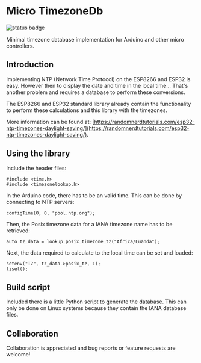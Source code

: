 # Micro TimezoneDb

![status badge](https://github.com/rzeldent/micro-timezonedb/actions/workflows/main.yml/badge.svg?event=push)

Minimal timezone database implementation for Arduino and other micro controllers.

## Introduction

Implementing NTP (Network Time Protocol) on the ESP8266 and ESP32 is easy.
However then to display the date and time in the local time... That's another problem and requires a database to perform these conversions.

The ESP8266 and ESP32 standard library already contain the functionality to perform these calculations and this library with the timezones.

More information can be found at: [https://randomnerdtutorials.com/esp32-ntp-timezones-daylight-saving/](https://randomnerdtutorials.com/esp32-ntp-timezones-daylight-saving/).

## Using the library

Include the header files:

```
#include <time.h>
#include <timezonelookup.h>
```

In the Arduino code, there has to be an valid time. This can be done by connecting to NTP servers:
```
configTime(0, 0, "pool.ntp.org");
```
Then, the Posix timezone data for a IANA timezone name has to be retrieved:
```
auto tz_data = lookup_posix_timezone_tz("Africa/Luanda");
```

Next, the data required to calculate to the local time can be set and loaded:
```
setenv("TZ", tz_data->posix_tz, 1);
tzset();
```
## Build script
Included there is a little Python script to generate the database.
This can only be done on Linux systems because they contain the IANA database files.

## Collaboration
Collaboration is appreciated and bug reports or feature requests are welcome!
